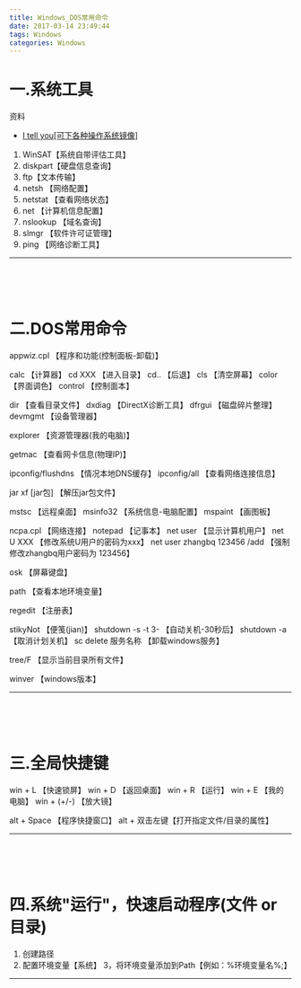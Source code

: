 ```yaml
---
title: Windows_DOS常用命令
date: 2017-03-14 23:49:44
tags: Windows
categories: Windows
---
```



一.系统工具
=======================

资料
+ [I tell you[可下各种操作系统镜像]](http://msdn.itellyou.cn/?jdfwkey=0mnyt2)

1. WinSAT【系统自带评估工具】
2. diskpart【硬盘信息查询】
3. ftp【文本传输】
4. netsh 【网络配置】
5. netstat 【查看网络状态】
6. net 【计算机信息配置】
7. nslookup 【域名查询】
8. slmgr 【软件许可证管理】
9. ping	【网络诊断工具】




---
<br><br><br>


二.DOS常用命令
=======================

appwiz.cpl 【程序和功能(控制面板-卸载)】

calc 		【计算器】
cd XXX      【进入目录】
cd.. 	    【后退】
cls 		【清空屏幕】
color 		【界面调色】
control 	【控制面本】

dir 	【查看目录文件】
dxdiag  【DirectX诊断工具】
dfrgui  【磁盘碎片整理】
devmgmt 【设备管理器】

explorer	【资源管理器(我的电脑)】

getmac 	【查看网卡信息(物理IP)】

ipconfig/flushdns 【情况本地DNS缓存】
ipconfig/all 	  【查看网络连接信息】

jar xf [jar包]  【解压jar包文件】

mstsc 		【远程桌面】
msinfo32 	【系统信息-电脑配置】
mspaint 	【画图板】

ncpa.cpl 						【网络连接】
notepad 						【记事本】
net user						【显示计算机用户】
net U XXX						【修改系统U用户的密码为xxx】
net user zhangbq 123456 /add    【强制修改zhangbq用户密码为 123456】

osk 	【屏幕键盘】

path    【查看本地环境变量】

regedit 【注册表】

stikyNot 			【便笺(jian)】
shutdown -s -t 3- 	【自动关机-30秒后】
shutdown -a  		【取消计划关机】
sc delete 服务名称    【卸载windows服务】


tree/F 	【显示当前目录所有文件】

winver 	【windows版本】



---
<br><br><br>


三.全局快捷键
==========================

win + L 【快速锁屏】
win + D 【返回桌面】
win + R 【运行】
win + E 【我的电脑】
win + (+/-) 【放大镜】

alt + Space 【程序快捷窗口】
alt + 双击左键【打开指定文件/目录的属性】

---
<br><br><br>



四.系统"运行"，快速启动程序(文件 or 目录)
=========================


1. 创建路径
2. 配置环境变量【系统】
3，将环境变量添加到Path【例如：%环境变量名%;】

---
<br><br><br>


